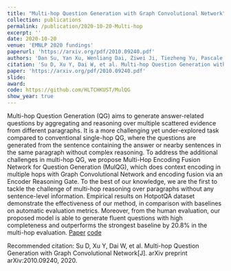 ```yaml
---
title: "Multi-hop Question Generation with Graph Convolutional Network"
collection: publications
permalink: /publication/2020-10-20-Multi-hop
excerpt: ''
date: 2020-10-20
venue: 'EMNLP 2020 fundings'
paperurl: 'https://arxiv.org/pdf/2010.09240.pdf'
authors: 'Dan Su, Yan Xu, Wenliang Dai, Ziwei Ji, Tiezheng Yu, Pascale Fung'
citation: 'Su D, Xu Y, Dai W, et al. Multi-hop Question Generation with Graph Convolutional Network[J]. arXiv preprint arXiv:2010.09240, 2020.'
paper: 'https://arxiv.org/pdf/2010.09240.pdf'
slide:
award:
code: https://github.com/HLTCHKUST/MulQG
show_year: true
---
```

Multi-hop Question Generation (QG) aims to generate answer-related questions by aggregating and reasoning over multiple scattered evidence from different paragraphs. It is a more challenging yet under-explored task compared to conventional single-hop QG, where the questions are generated from the sentence containing the answer or nearby sentences in the same paragraph without complex reasoning. To address the additional challenges in multi-hop QG, we propose Multi-Hop Encoding Fusion Network for Question Generation (MulQG), which does context encoding in multiple hops with Graph Convolutional Network and encoding fusion via an Encoder Reasoning Gate. To the best of our knowledge, we are the first to tackle the challenge of multi-hop reasoning over paragraphs without any sentence-level information. Empirical results on HotpotQA dataset demonstrate the effectiveness of our method, in comparison with baselines on automatic evaluation metrics. Moreover, from the human evaluation, our proposed model is able to generate fluent questions with high completeness and outperforms the strongest baseline by 20.8% in the multi-hop evaluation.
[Paper](https://arxiv.org/pdf/2010.09240.pdf)
[code](https://github.com/HLTCHKUST/MulQG)

Recommended citation: Su D, Xu Y, Dai W, et al. Multi-hop Question Generation with Graph Convolutional Network[J]. arXiv preprint arXiv:2010.09240, 2020.